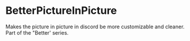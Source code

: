 # BetterPictureInPicture
Makes the picture in picture in discord be more customizable and cleaner.
Part of the "Better' series.
